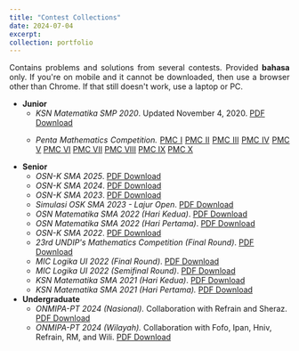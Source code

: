 ```yaml
---
title: "Contest Collections"
date: 2024-07-04
excerpt: 
collection: portfolio
---
```


<p align="justify">Contains problems and solutions from several contests. Provided <b>bahasa</b> only. If you're on mobile and it cannot be downloaded, then use a browser other than Chrome. If that still doesn't work, use a laptop or PC.</p>

* <b>Junior</b>
    * <i>KSN Matematika SMP 2020</i>. Updated November 4, 2020. <a href='http://wildan-wicaksono.github.io/files/Kompetisi Sains Nasional 2020 - SMP MTs.pdf' target="_blank">PDF Download</a>
    * <p align="justify"> <i>Penta Mathematics Competition.</i> <a href='http://wildan-wicaksono.github.io/files/PMC I.pdf'>PMC I</a> <a href='http://wildan-wicaksono.github.io/files/PMC II.pdf' target="_blank">PMC II</a> <a href='http://wildan-wicaksono.github.io/files/PMC III.pdf' target="_blank">PMC III</a> <a href='http://wildan-wicaksono.github.io/files/PMC IV.pdf' target="_blank">PMC IV</a> <a href='http://wildan-wicaksono.github.io/files/PMC V.pdf' target="_blank">PMC V</a> <a href='http://wildan-wicaksono.github.io/files/PMC VI.pdf' target="_blank">PMC VI</a> <a href='http://wildan-wicaksono.github.io/files/PMC VII.pdf' target="_blank">PMC VII</a> <a href='http://wildan-wicaksono.github.io/files/PMC VIII.pdf' target="_blank">PMC VIII</a> <a href='http://wildan-wicaksono.github.io/files/PMC IX.pdf' target="_blank">PMC IX</a> <a href='http://wildan-wicaksono.github.io/files/PMC X.pdf' target="_blank">PMC X</a> </p>
* <b>Senior</b>
    * <i>OSN-K SMA 2025</i>. <a href='http://wildan-wicaksono.github.io/files/OSK SMA 2025.pdf' target="_blank">PDF Download</a>
    * <i>OSN-K SMA 2024</i>. <a href='http://wildan-wicaksono.github.io/files/OSK SMA 2024.pdf' target="_blank">PDF Download</a>
    * <i>OSN-K SMA 2023</i>. <a href='http://wildan-wicaksono.github.io/files/OSK SMA 2023.pdf' target="_blank">PDF Download</a>
    * <i>Simulasi OSK SMA 2023 - Lajur Open</i>. <a href='http://wildan-wicaksono.github.io/files/Soal dan Solusi Simulasi OSK SMA 2023 - Lajur Open 2023.pdf' target="_blank">PDF Download</a>
    * <i>OSN Matematika SMA 2022 (Hari Kedua)</i>. <a href='http://wildan-wicaksono.github.io/files/Soal dan Solusi OSN SMA 2022 Hari Kedua.pdf' target="_blank">PDF Download</a>
    * <i>OSN Matematika SMA 2022 (Hari Pertama)</i>. <a href='http://wildan-wicaksono.github.io/files/Soal dan Solusi OSN SMA 2022 Hari Pertama.pdf' target="_blank">PDF Download</a>
    * <i>OSN-K SMA 2022</i>. <a href='http://wildan-wicaksono.github.io/files/Soal dan Pembahasan OSK 2022.pdf' target="_blank">PDF Download</a>
    * <i>23rd UNDIP's Mathematics Competition (Final Round)</i>. <a href='http://wildan-wicaksono.github.io/files/Final Round_UNDIP 2022.pdf' target="_blank">PDF Download</a>
    * <i>MIC Logika UI 2022 (Final Round)</i>. <a href='http://wildan-wicaksono.github.io/files/MIC 2022_Final Round Logika UI.pdf' target="_blank">PDF Download</a>
    * <i>MIC Logika UI 2022 (Semifinal Round)</i>. <a href='http://wildan-wicaksono.github.io/files/MIC 2022_Semifinal Round Logika UI.pdf' target="_blank">PDF Download</a>
    * <i>KSN Matematika SMA 2021 (Hari Kedua)</i>. <a href='http://wildan-wicaksono.github.io/files/KSN 2021 Hari Kedua.pdf' target="_blank">PDF Download</a>
    * <i>KSN Matematika SMA 2021 (Hari Pertama).</i> <a href='http://wildan-wicaksono.github.io/files/KSN 2021 Hari Pertama.pdf' target="_blank">PDF Download</a>
* <b>Undergraduate</b>
    * <i>ONMIPA-PT 2024 (Nasional).</i> Collaboration with Refrain and Sheraz. <a href='http://wildan-wicaksono.github.io/files/Olympiad/ONMIPA_Nas2024.pdf' target="_blank">PDF Download</a>
    * <i>ONMIPA-PT 2024 (Wilayah).</i> Collaboration with Fofo, Ipan, Hniv, Refrain, RM, and Wili. <a href='http://wildan-wicaksono.github.io/files/Olympiad/ONMIPA_Wil2024.pdf' target="_blank">PDF Download</a>
